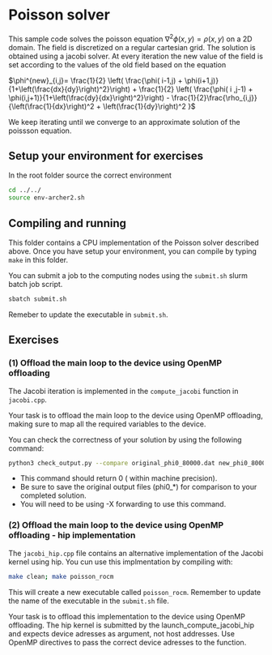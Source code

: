 # Poisson solver

This sample code solves the poisson equation $\nabla^2 \phi(x,y) = \rho(x,y)$ on a 2D domain. 
The field is discretized on a regular cartesian grid.
The solution is obtained using a jacobi solver. At every iteration the new value of the field is set according to the values of the old field based on the equation

$\phi^{new}_{i,j}= \frac{1}{2} \left( \frac{\phi( i-1,j) + \phi(i+1,j)}{1+\left(\frac{dx}{dy}\right)^2}\right)  + \frac{1}{2} \left( \frac{\phi( i ,j-1) + \phi(i,j+1)}{1+\left(\frac{dy}{dx}\right)^2}\right) -  \frac{1}{2}\frac{\rho_{i,j}}{\left(\frac{1}{dx}\right)^2 + \left(\frac{1}{dy}\right)^2 }$

We keep iterating until we converge to an approximate solution of the poissson equation.

## Setup your environment for exercises

In the root folder source the correct environment

```bash
cd ../../
source env-archer2.sh
```

## Compiling and running

This folder contains a CPU implementation of the Poisson solver described above. 
Once you have setup your environment, you can compile by typing `make` in this folder.

You can submit a job to the computing nodes using the `submit.sh` slurm batch job script.

```bash
sbatch submit.sh
```

Remeber to update the executable in `submit.sh`.

## Exercises

### (1) Offload the main loop to the device using OpenMP offloading

The Jacobi iteration is implemented in the `compute_jacobi` function in `jacobi.cpp`.

Your task is to offload the main loop to the device using OpenMP offloading, making sure to map all the required variables to the device.

You can check the correctness of your solution by using the following command: 

```bash 
python3 check_output.py --compare original_phi0_80000.dat new_phi0_80000.dat
```

* This command should return 0 ( within machine precision). 
* Be sure to save the original output files (phi0_*) for comparison to your completed solution. 
* You will need to be using -X forwarding to use this command. 


### (2) Offload the main loop to the device using OpenMP offloading - hip implementation

The `jacobi_hip.cpp` file contains an alternative implementation of the Jacobi kernel using hip. You cun use this implmentation by compiling with: 

```bash 
make clean; make poisson_rocm
```

This will create a new executable called `poisson_rocm`. Remember to update the name of the executable in the `submit.sh` file.

Your task is to offload this implementation to the device using OpenMP offloading. The hip kernel is submitted by the launch_compute_jacobi_hip and expects device adresses as argument, not host addresses. Use OpenMP directives to pass the correct device adresses to the function. 